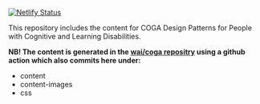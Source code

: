 [![Netlify Status](https://api.netlify.com/api/v1/badges/ef0441b4-e316-47ea-9961-e769a5c4407e/deploy-status)](https://app.netlify.com/sites/wai-coga-design-guide/deploys)

This repository includes the content for COGA Design Patterns for People with Cognitive and Learning Disabilities.

**NB! The content is generated in the [wai/coga repositry](https://github.com/w3c/coga) using a github action which also commits here under:**

- content
- content-images 
- css




